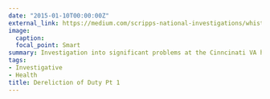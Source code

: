 ```yaml
---
date: "2015-01-10T00:00:00Z"
external_link: https://medium.com/scripps-national-investigations/whistleblowers-cite-disorder-at-va-hospital-7d2bf576af8f
image:
  caption: 
  focal_point: Smart
summary: Investigation into significant problems at the Cinncinati VA hospital 
tags:
- Investigative
- Health
title: Dereliction of Duty Pt 1
---
```

